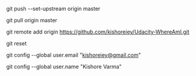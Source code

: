 git push --set-upstream origin master

git pull origin master

git remote add origin https://github.com/kishoreiey/Udacity-WhereAmI.git

git reset

git config --global user.email "kishoreiey@gmail.com"

git config --global user.name "Kishore Varma"
